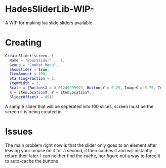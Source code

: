 # HadesSliderLib-WIP-
A WIP for making lua slide sliders available
# Creating
```lua
CreateSlider(screen, {
  Name = "BoonSlider" .. 1, 
  Group = "Combat_Menu", 
  ShowSlider = true, 
  ItemAmount = 100, 
  StartingFraction = 1, 
  ItemWidth = 3, 
  Scale = {ButtonsX = 0.01249999999, ButtonsY = 0.25, ImageX = 0.75, ImageY = 1.25}, 
  X = itemLocationX, Y = itemLocationY, 
  SliderOffsetX = 85})
```
 A sample slider that will be seperated into 100 slices, screen must be the screen it is being created in
# Issues 
  The main problem right now is that the slider only goes to an element after leaving your mouse on it for a second, it then caches it and will instantly return their later. I can neither find the cache, nor figure out a way to force it to auto-cache the buttons 
